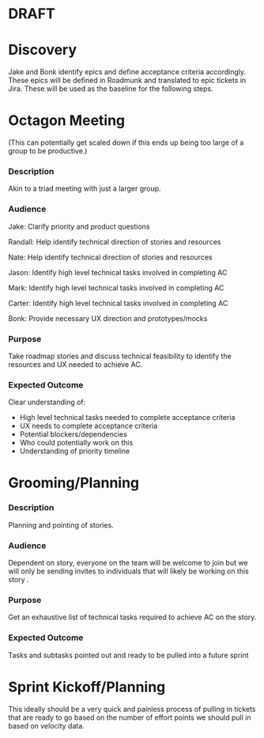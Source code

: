 # <span class="c10">**DRAFT**</span>

# <span class="c9">Discovery</span>

<span>Jake and Bonk identify epics and define acceptance criteria accordingly. These epics will be defined in</span> <span>Roadmunk</sup><span class="c3"> and translated to epic tickets in Jira. These will be used as the baseline for the following steps.</span>

# <span class="c9">Octagon Meeting</span>

<span class="c3">(This can potentially get scaled down if this ends up being too large of a group to be productive.)</span>

### <span class="c6">Description</span>

<span class="c3">Akin to a triad meeting with just a larger group.</span>

### <span class="c6">Audience</span>

<span class="c3">Jake: Clarify priority and product questions</span>

<span class="c3">Randall: Help identify technical direction of stories and resources</span>

<span class="c3">Nate: Help identify technical direction of stories and resources</span>

<span class="c3">Jason: Identify high level technical tasks involved in completing AC</span>

<span class="c3">Mark: Identify high level technical tasks involved in completing AC</span>

<span class="c3">Carter: Identify high level technical tasks involved in completing AC</span>

<span class="c3">Bonk: Provide necessary UX direction and prototypes/mocks</span>

### <span class="c6">Purpose</span>

<span class="c3">Take roadmap stories and discuss technical feasibility to identify the resources and UX needed to achieve AC.</span>

### <span class="c6">Expected Outcome</span>

<span class="c3">Clear understanding of:</span>

*   <span class="c3">High level technical tasks needed to complete acceptance criteria</span>
*   <span class="c3">UX needs to complete acceptance criteria</span>
*   <span class="c3">Potential blockers/dependencies</span>
*   <span class="c3">Who could potentially work on this</span>
*   <span class="c3">Understanding of priority timeline</span>

# <span class="c9">Grooming/Planning</span>

### <span class="c6">Description</span>

<span class="c3">Planning and pointing of stories.</span>

### <span class="c6">Audience</span>

<span>Dependent on story, everyone on the team will be welcome to join but we will only be sending invites to individuals that will likely be working on this</span> <span>story</span> </sup><span class="c3">.</span>

### <span class="c6">Purpose</span>

<span class="c3">Get an exhaustive list of technical tasks required to achieve AC on the story.</span>

### <span class="c6">Expected Outcome</span>

<span class="c3">Tasks and subtasks pointed out and ready to be pulled into a future sprint</span>

# <span class="c9">Sprint Kickoff/Planning</span>

<span class="c3">This ideally should be a very quick and painless process of pulling in tickets that are ready to go based on the number of effort points we should pull in based on velocity data.</span>

<span class="c3"></span>

<span class="c3"></span>

<span class="c3"></span>

<span class="c3"></span>

<span class="c3"></span>
